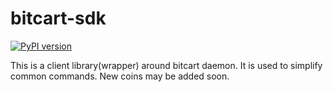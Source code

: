 # bitcart-sdk
[![PyPI version](https://badge.fury.io/py/bitcart.svg)](https://badge.fury.io/py/bitcart)

This is a client library(wrapper) around bitcart daemon. It is used to simplify common commands. New coins may be added soon.
